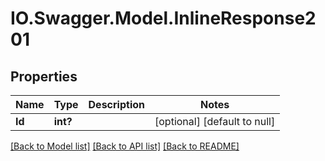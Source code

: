 # IO.Swagger.Model.InlineResponse201
## Properties

Name | Type | Description | Notes
------------ | ------------- | ------------- | -------------
**Id** | **int?** |  | [optional] [default to null]

[[Back to Model list]](../README.md#documentation-for-models) [[Back to API list]](../README.md#documentation-for-api-endpoints) [[Back to README]](../README.md)

